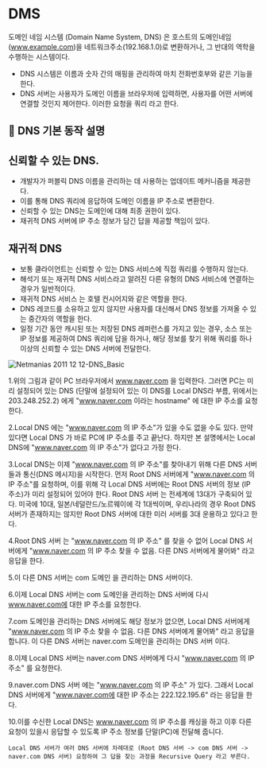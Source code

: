 # DMS 
도메인 네임 시스템 (Domain Name System, DNS) 은 호스트의 도메인네임 (www.example.com)을 네트워크주소(192.168.1.0)로 변환하거나, 그 반대의 역학을 수행하는 시스템이다.  
- DNS 시스템은 이름과 숫자 간의 매핑을 관리하여 마치 전화번호부와 같은 기능을 한다.
- DNS 서버는 사용자가 도메인 이름을 브라우저에 입력하면, 사용자를 어떤 서버에 연결할 것인지 제어한다. 이러한 요청을 쿼리 라고 한다.


## 🧨 DNS 기본 동작 설명
## 신뢰할 수 있는 DNS. 
- 개발자가 퍼블릭 DNS 이름을 관리하는 데 사용하는 업데이트 메커니즘을 제공한다.
- 이를 통해 DNS 쿼리에 응답하여 도메인 이름을 IP 주소로 변환한다.
- 신뢰할 수 있는 DNS는 도메인에 대해 최종 권한이 있다.
- 재귀적 DNS 서버에 IP 주소 정보가 담긴 답을 제공할 책임이 있다.

## 재귀적 DNS
- 보통 클라이언트는 신뢰할 수 있는 DNS 서비스에 직접 쿼리를 수행하지 않는다.
- 해석기 또는 재귀적 DNS 서비스라고 알려진 다른 유형의 DNS 서비스에 연결하는 경우가 일반적이다.
- 재귀적 DNS 서비스 는 호텔 컨시어지와 같은 역할을 한다.
- DNS 레코드를 소유하고 있지 않지만 사용자를 대신해서 DNS 정보를 가져올 수 있는 중간자의 역할을 한다.
- 일정 기간 동안 캐시된 또는 저장된 DNS 레퍼런스를 가지고 있는 경우, 소스 또는 IP 정보를 제공하여 DNS 쿼리에 답을 하거나, 해당 정보를 찾기 위해 쿼리를 하나 이상의 신뢰할 수 있는 DNS 서버에 전달한다.  

  
 
![Netmanias 2011 12 12-DNS_Basic](https://user-images.githubusercontent.com/88940298/144339773-409f0fa5-efc4-40a5-971c-22ab9f721e84.gif)

1.위의 그림과 같이 PC 브라우저에서 www.naver.com 을 입력한다. 그러면 PC는 미리 설정되어 있는 DNS (단말에 설정되어 있는 이 DNS를 Local DNS라 부름, 위에서는 203.248.252.2) 에게 "www.naver.com 이라는 hostname" 에 대한 IP 주소를 요청한다.

2.Local DNS 에는 "www.naver.com 의 IP 주소"가 있을 수도 없을 수도 있다. 만약 있다면 Local DNS 가 바로 PC에 IP 주소를 주고 끝난다. 하지만 본 설명에서는 Local DNS에 "www.naver.com 의 IP 주소"가 없다고 가정 한다.

3.Local DNS는 이제 "www.naver.com 의 IP 주소"를 찾아내기 위해 다른 DNS 서버들과 통신(DNS 메시지)을 시작한다. 먼저 Root DNS 서버에게 "www.naver.com 의 IP 주소"를 요청하며, 이를 위해 각 Local DNS 서버에는 Root DNS 서버의 정보 (IP 주소)가 미리 설정되어 있어야 한다. Root DNS 서버 는 전세계에 13대가 구축되어 있다. 미국에 10대, 일본/네덜란드/노르웨이에 각 1대씩이며, 우리나라의 경우 Root DNS 서버가 존재하지는 않지만 Root DNS 서버에 대한 미러 서버를 3대 운용하고 있다고 한다.

4.Root DNS 서버 는 "www.naver.com 의 IP 주소" 를 찾을 수 없어 Local DNS 서버에게 "www.naver.com 의 IP 주소 찾을 수 없음. 다른 DNS 서버에게 물어봐" 라고 응답을 한다.

5.이 다른 DNS 서버는 com 도메인 을 관리하는 DNS 서버이다.

6.이제 Local DNS 서버는 com 도메인을 관리하는 DNS 서버에 다시 www.naver.com에 대한 IP 주소를 요청한다.

7.com 도메인을 관리하는 DNS 서버에도 해당 정보가 없으면, Local DNS 서버에게 "www.naver.com 의 IP 주소 찾을 수 없음. 다른 DNS 서버에게 물어봐" 라고 응답을 합니다. 이 다른 DNS 서버는 naver.com 도메인을 관리하는 DNS 서버 이다.

8.이제 Local DNS 서버는 naver.com DNS 서버에게 다시 "www.naver.com 의 IP 주소" 를 요청한다.

9.naver.com DNS 서버 에는 "www.naver.com 의 IP 주소" 가 있다. 그래서 Local DNS 서버에게 "www.naver.com에 대한 IP 주소는 222.122.195.6" 라는 응답을 한다.

10.이를 수신한 Local DNS는 www.naver.com 의 IP 주소를 캐싱을 하고 이후 다른 요청이 있을시 응답할 수 있도록 IP 주소 정보를 단말(PC)에 전달해 줍니다.

```
Local DNS 서버가 여러 DNS 서버에 차례대로 (Root DNS 서버 -> com DNS 서버 -> naver.com DNS 서버) 요청하여 그 답을 찾는 과정을 Recursive Query 라고 부른다.
```
